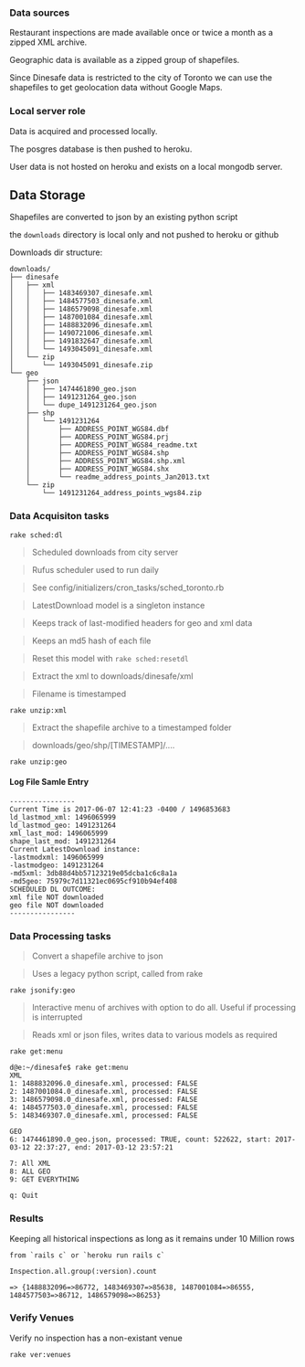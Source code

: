 ### Data sources

Restaurant inspections are made available once or twice a month as a zipped XML archive.

Geographic data is available as a zipped group of shapefiles.

Since Dinesafe data is restricted to the city of Toronto we can use the shapefiles to get geolocation data without Google Maps.

### Local server role

Data is acquired and processed locally.

The posgres database is then pushed to heroku.

User data is not hosted on heroku and exists on a local mongodb server.

## Data Storage

Shapefiles are converted to json by an existing python script

the `downloads` directory is local only and not pushed to heroku or github

Downloads dir structure:

<!-- language: lang-none -->
    downloads/
    ├── dinesafe
    │   ├── xml
    │   │   ├── 1483469307_dinesafe.xml
    │   │   ├── 1484577503_dinesafe.xml
    │   │   ├── 1486579098_dinesafe.xml
    │   │   ├── 1487001084_dinesafe.xml
    │   │   ├── 1488832096_dinesafe.xml
    │   │   ├── 1490721006_dinesafe.xml
    │   │   ├── 1491832647_dinesafe.xml
    │   │   └── 1493045091_dinesafe.xml
    │   └── zip
    │       └── 1493045091_dinesafe.zip
    └── geo
        ├── json
        │   ├── 1474461890_geo.json
        │   ├── 1491231264_geo.json
        │   └── dupe_1491231264_geo.json
        ├── shp
        │   └── 1491231264
        │       ├── ADDRESS_POINT_WGS84.dbf
        │       ├── ADDRESS_POINT_WGS84.prj
        │       ├── ADDRESS_POINT_WGS84_readme.txt
        │       ├── ADDRESS_POINT_WGS84.shp
        │       ├── ADDRESS_POINT_WGS84.shp.xml
        │       ├── ADDRESS_POINT_WGS84.shx
        │       └── readme_address_points_Jan2013.txt
        └── zip
            └── 1491231264_address_points_wgs84.zip

### Data Acquisiton tasks

    rake sched:dl

> Scheduled downloads from city server

> Rufus scheduler used to run daily

> See config/initializers/cron_tasks/sched_toronto.rb 

> LatestDownload model is a singleton instance

> Keeps track of last-modified headers for geo and xml data

> Keeps an md5 hash of each file

> Reset this model with `rake sched:resetdl`

> Extract the xml to downloads/dinesafe/xml 

> Filename is timestamped

    rake unzip:xml

> Extract the shapefile archive to a timestamped folder

> downloads/geo/shp/[TIMESTAMP]/....

    rake unzip:geo

#### Log File Samle Entry

<!-- language: lang-none -->


    ----------------
    Current Time is 2017-06-07 12:41:23 -0400 / 1496853683
    ld_lastmod_xml: 1496065999
    ld_lastmod_geo: 1491231264
    xml_last_mod: 1496065999
    shape_last_mod: 1491231264
    Current LatestDownload instance:
    -lastmodxml: 1496065999
    -lastmodgeo: 1491231264
    -md5xml: 3db88d4bb57123219e05dcba1c6c8a1a
    -md5geo: 75979c7d11321ec0695cf910b94ef408
    SCHEDULED DL OUTCOME:
    xml file NOT downloaded
    geo file NOT downloaded
    ----------------

### Data Processing tasks

> Convert a shapefile archive to json

> Uses a legacy python script, called from rake

    rake jsonify:geo

> Interactive menu of archives with option to do all. Useful if processing is interrupted

> Reads xml or json files, writes data to various models as required

    rake get:menu

<!-- language: lang-none -->

    d@e:~/dinesafe$ rake get:menu
    XML
    1: 1488832096.0_dinesafe.xml, processed: FALSE
    2: 1487001084.0_dinesafe.xml, processed: FALSE
    3: 1486579098.0_dinesafe.xml, processed: FALSE
    4: 1484577503.0_dinesafe.xml, processed: FALSE
    5: 1483469307.0_dinesafe.xml, processed: FALSE

    GEO
    6: 1474461890.0_geo.json, processed: TRUE, count: 522622, start: 2017-03-12 22:37:27, end: 2017-03-12 23:57:21

    7: All XML
    8: ALL GEO
    9: GET EVERYTHING

    q: Quit

### Results

Keeping all historical inspections as long as it remains under 10 Million rows

<!-- language: lang-none -->

    from `rails c` or `heroku run rails c`

    Inspection.all.group(:version).count

    => {1488832096=>86772, 1483469307=>85638, 1487001084=>86555, 1484577503=>86712, 1486579098=>86253}

### Verify Venues

Verify no inspection has a non-existant venue

    rake ver:venues
